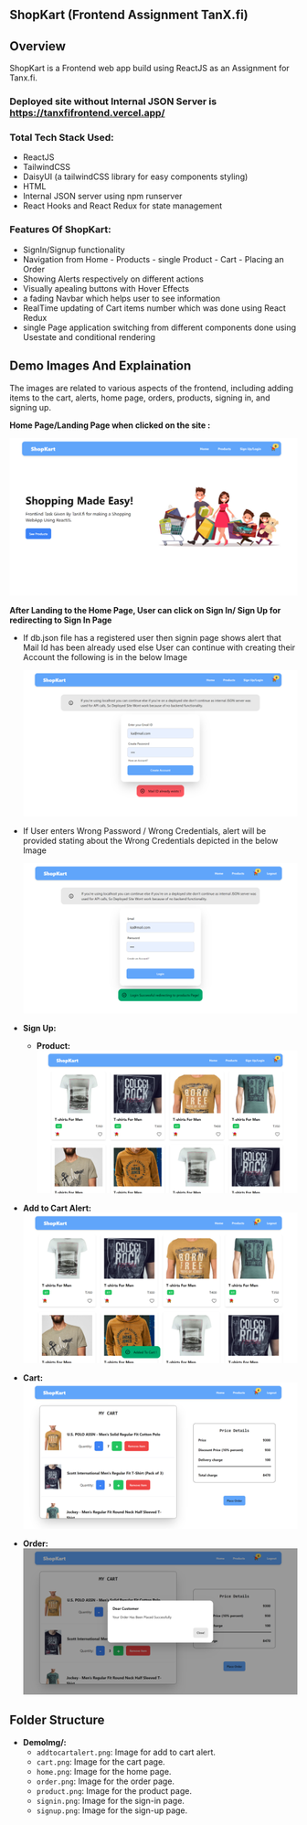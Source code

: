 ## ShopKart (Frontend Assignment TanX.fi)

## Overview
ShopKart is a Frontend web app build using ReactJS as an Assignment for Tanx.fi. 
### Deployed site without Internal JSON Server is https://tanxfifrontend.vercel.app/

### Total Tech Stack Used:
- ReactJS
- TailwindCSS
- DaisyUI (a tailwindCSS library for easy components styling)
- HTML
- Internal JSON server using npm runserver
- React Hooks and React Redux for state management

### Features Of  ShopKart:
- SignIn/Signup functionality
- Navigation from Home - Products - single Product - Cart - Placing an Order
- Showing Alerts respectively on different actions
- Visually apealing buttons with Hover Effects
- a fading Navbar which helps user to see information 
- RealTime updating of Cart items number which was done using React Redux
- single Page application switching from different components done using Usestate and conditional rendering

## Demo Images And Explaination
The images are related to various aspects of the frontend, including adding items to the cart, alerts, home page, orders, products, signing in, and signing up.

**Home Page/Landing Page when clicked on the site :**

  ![Home Page](DemoImg/home.png)

**After Landing to the Home Page, User can click on Sign In/ Sign Up for redirecting to Sign In Page**

- If db.json file has a registered user then signin page shows alert that Mail Id has been already used else User can continue with creating their Account the following is in the below Image


    ![Sign Up](DemoImg/signup.png)

- If User enters Wrong Password / Wrong Credentials, alert will be provided stating about the Wrong Credentials depicted in the below Image
  
    ![Sign In](DemoImg/signin.png)

- **Sign Up:**


  

  - **Product:**
  ![Product](DemoImg/product.png)

- **Add to Cart Alert:**
  ![Add to Cart Alert](DemoImg/addtocartalert.png)

- **Cart:**
  ![Cart](DemoImg/cart.png)

- **Order:**
  ![Order](DemoImg/order.png)





## Folder Structure

- **DemoImg/:**
  - `addtocartalert.png`: Image for add to cart alert.
  - `cart.png`: Image for the cart page.
  - `home.png`: Image for the home page.
  - `order.png`: Image for the order page.
  - `product.png`: Image for the product page.
  - `signin.png`: Image for the sign-in page.
  - `signup.png`: Image for the sign-up page.

